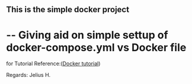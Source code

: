 ## This is the simple docker project
# -- Giving aid on simple settup of docker-compose.yml vs Docker file

for Tutorial Reference:([Docker tutorial](https://youtu.be/6OxqiEeCvMI))

Regards:
    Jelius H.